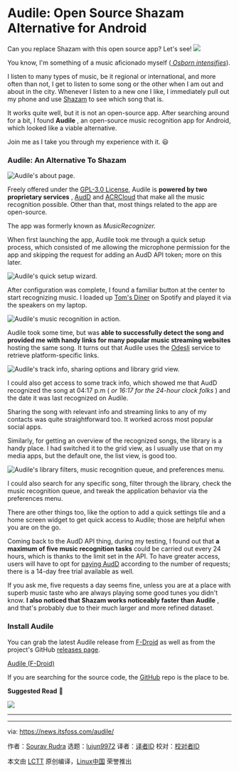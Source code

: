 [#]: subject: "Audile: Open Source Shazam Alternative for Android"
[#]: via: "https://news.itsfoss.com/audile/"
[#]: author: "Sourav Rudra https://news.itsfoss.com/author/sourav/"
[#]: collector: "lujun9972/lctt-scripts-1705972010"
[#]: translator: " "
[#]: reviewer: " "
[#]: publisher: " "
[#]: url: " "

Audile: Open Source Shazam Alternative for Android
======
Can you replace Shazam with this open source app? Let's see!
[![][1]][2]

You know, I'm something of a music aficionado myself ([ _Osborn intensifies_][3]).

I listen to many types of music, be it regional or international, and more often than not, I get to listen to some song or the other when I am out and about in the city. Whenever I listen to a new one I like, I immediately pull out my phone and use [Shazam][4] to see which song that is.

It works quite well, but it is not an open-source app. After searching around for a bit, I found **Audile** , an open-source music recognition app for Android, which looked like a viable alternative.

Join me as I take you through my experience with it. 😃

### Audile: An Alternative To Shazam

![Audile's about page.][5]

Freely offered under the [GPL-3.0 License][6], Audile is **powered by two proprietary services** , [AudD][7] and [ACRCloud][8] that make all the music recognition possible. Other than that, most things related to the app are open-source.

The app was formerly known as _MusicRecognizer._

When first launching the app, Audile took me through a quick setup process, which consisted of me allowing the microphone permission for the app and skipping the request for adding an AudD API token; more on this later.

![Audile's quick setup wizard.][9]

After configuration was complete, I found a familiar button at the center to start recognizing music. I loaded up [Tom's Diner][10] on Spotify and played it via the speakers on my laptop.

![Audile's music recognition in action.][11]

Audile took some time, but was **able to successfully detect the song and provided me with handy links for many popular music streaming websites** hosting the same song. It turns out that Audile uses the [Odesli][12] service to retrieve platform-specific links.

![Audile's track info, sharing options and library grid view.][13]

I could also get access to some track info, which showed me that AudD recognized the song at 04:17 p.m ( _or 16:17 for the 24-hour clock folks_ ) and the date it was last recognized on Audile.

Sharing the song with relevant info and streaming links to any of my contacts was quite straightforward too. It worked across most popular social apps.

Similarly, for getting an overview of the recognized songs, the library is a handy place. I had switched it to the grid view, as I usually use that on my media apps, but the default one, the list view, is good too.

![Audile's library filters, music recognition queue, and preferences menu.][14]

I could also search for any specific song, filter through the library, check the music recognition queue, and tweak the application behavior via the preferences menu.

There are other things too, like the option to add a quick settings tile and a home screen widget to get quick access to Audile; those are helpful when you are on the go.

Coming back to the AudD API thing, during my testing, I found out that **a maximum of five music recognition tasks** could be carried out every 24 hours, which is thanks to the limit set in the API. To have greater access, users will have to opt for [paying AudD][15] according to the number of requests; there is a 14-day free trial available as well.

If you ask me, five requests a day seems fine, unless you are at a place with superb music taste who are always playing some good tunes you didn't know. **I also noticed that Shazam works noticeably faster than Audile** , and that's probably due to their much larger and more refined dataset.

### Install Audile

You can grab the latest Audile release from [F-Droid][16] as well as from the project's GitHub [releases page][17].

[Audile (F-Droid)][16]

If you are searching for the source code, the [GitHub][18] repo is the place to be.

**Suggested Read** 📖

![][19]

* * *

--------------------------------------------------------------------------------

via: https://news.itsfoss.com/audile/

作者：[Sourav Rudra][a]
选题：[lujun9972][b]
译者：[译者ID](https://github.com/译者ID)
校对：[校对者ID](https://github.com/校对者ID)

本文由 [LCTT](https://github.com/LCTT/TranslateProject) 原创编译，[Linux中国](https://linux.cn/) 荣誉推出

[a]: https://news.itsfoss.com/author/sourav/
[b]: https://github.com/lujun9972
[1]: https://news.itsfoss.com/assets/images/pikapods-banner-v3.webp
[2]: https://www.pikapods.com/?utm_campaign=banner-2024-05&utm_source=itsfoss
[3]: https://tenor.com/view/spider-man-norman-osborn-you-know-im-something-of-a-scientist-myself-smiling-gif-24183196
[4]: https://www.shazam.com/
[5]: https://news.itsfoss.com/content/images/2024/10/Audile_x.png
[6]: https://www.gnu.org/licenses/gpl-3.0.en.html
[7]: https://audd.io/
[8]: https://www.acrcloud.com/
[9]: https://news.itsfoss.com/content/images/2024/10/Audile_a-1.jpg
[10]: https://open.spotify.com/track/0oA9wBGDY4uyILLg4GymWP
[11]: https://news.itsfoss.com/content/images/2024/10/Audile_d-1.jpg
[12]: https://odesli.co/
[13]: https://news.itsfoss.com/content/images/2024/10/Audile_g-1.jpg
[14]: https://news.itsfoss.com/content/images/2024/10/Audile_i-1.jpg
[15]: https://audd.io/#:~:text=Terms%20of%20Service-,PRICING,-0%2B%20requests%20per
[16]: https://f-droid.org/en/packages/com.mrsep.musicrecognizer/index.html
[17]: https://github.com/aleksey-saenko/MusicRecognizer/releases/
[18]: https://github.com/aleksey-saenko/MusicRecognizer
[19]: https://itsfoss.com/content/images/size/w256h256/2022/12/android-chrome-192x192.png

